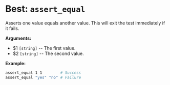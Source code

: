 # Best: `assert_equal`

Asserts one value equals another value.
This will exit the test immediately if it fails.



**Arguments:**

 - $1  `[string]`    -- The first value.
 - $2  `[string]`    -- The second value.



**Example:**

```bash
assert_equal 1 1        # Success
assert_equal "yes" "no" # Failure
```

